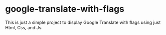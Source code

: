 # google-translate-with-flags

This is just a simple project to display Google Translate with flags using just Html, Css, and Js
